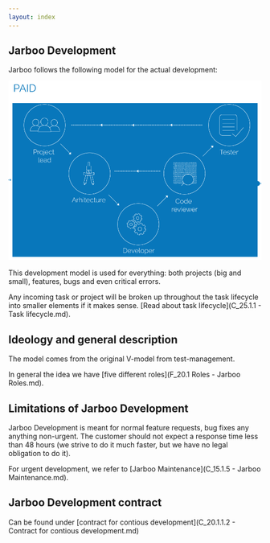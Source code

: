 ```yaml
---
layout: index
---
```



Jarboo Development
--------------------------

Jarboo follows the following model for the actual development:

![Jarboo development](images/jarboo-flow.png)

This development model is used for everything: both projects (big and small), features, bugs and even critical errors.

Any incoming task or project will be broken up throughout the task lifecycle into smaller elements if it makes sense. [Read about task lifecycle](C_25.1.1 - Task lifecycle.md).

Ideology and general description
---

The model comes from the original V-model from test-management.

In general the idea we have [five different roles](F_20.1 Roles - Jarboo Roles.md).

Limitations of Jarboo Development
---

Jarboo Development is meant for normal feature requests, bug fixes any anything non-urgent. The customer should not expect a response time less than 48 hours (we strive to do it much faster, but we have no legal obligation to do it).

For urgent development, we refer to [Jarboo Maintenance](C_15.1.5 - Jarboo Maintenance.md).

Jarboo Development contract
---

Can be found under [contract for contious development](C_20.1.1.2 - Contract for contious development.md)